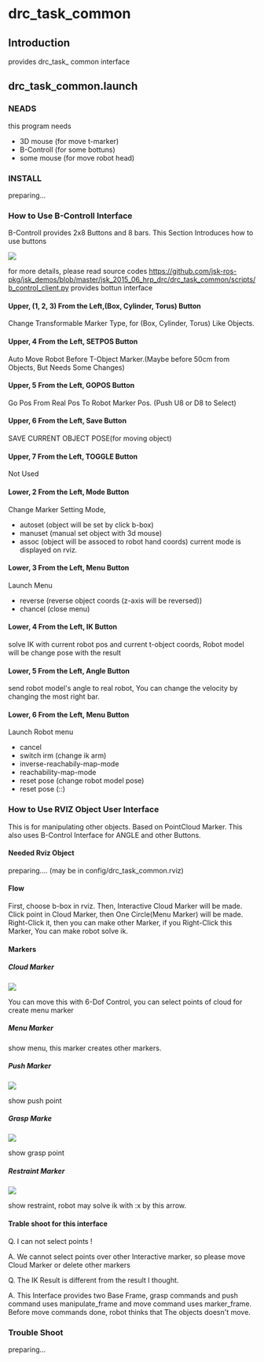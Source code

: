 # drc_task_common

## Introduction
provides drc\_task\_ common interface

## drc_task_common.launch

### NEADS
this program needs 
* 3D mouse (for move t-marker)
* B-Controll (for some bottuns)
* some mouse (for move robot head)

### INSTALL
preparing...

### How to Use B-Controll Interface
B-Controll provides 2x8 Buttons and 8 bars. This Section Introduces how to use buttons

![](images/b_control_real.jpg)

for more details, please read source codes 
https://github.com/jsk-ros-pkg/jsk_demos/blob/master/jsk_2015_06_hrp_drc/drc_task_common/scripts/b_control_client.py provides bottun interface

#### Upper, (1, 2, 3) From the Left,(Box, Cylinder, Torus) Button
Change Transformable Marker Type, for (Box, Cylinder, Torus) Like Objects.

#### Upper, 4 From the Left, SETPOS Button
Auto Move Robot Before T-Object Marker.(Maybe before 50cm from Objects, But Needs Some Changes)

#### Upper, 5 From the Left, GOPOS Button
Go Pos From Real Pos To Robot Marker Pos.
(Push U8 or D8 to Select)

#### Upper, 6 From the Left, Save Button
SAVE CURRENT OBJECT POSE(for moving object)

#### Upper, 7 From the Left, TOGGLE Button
Not Used

#### Lower, 2 From the Left, Mode Button
Change Marker Setting Mode, 
* autoset (object will be set by click b-box)
* manuset (manual set object with 3d mouse)
* assoc (object will be assoced to robot hand coords)
current mode is displayed on rviz.

#### Lower, 3 From the Left, Menu Button
Launch Menu 
* reverse (reverse object coords (z-axis will be reversed))
* chancel (close menu)

#### Lower, 4 From the Left, IK Button
solve IK with current robot pos and current t-object coords,
Robot model will be change pose with the result

#### Lower, 5 From the Left, Angle Button
send robot model's angle to real robot, You can change the velocity by changing the most right bar.

#### Lower, 6 From the Left, Menu Button
Launch Robot menu
* cancel
* switch irm (change ik arm)
* inverse-reachabily-map-mode
* reachability-map-mode
* reset pose (change robot model pose)
* reset pose (::)


### How to Use RVIZ Object User Interface
This is for manipulating other objects. Based on PointCloud Marker.
This also uses B-Control Interface for ANGLE and other Buttons.

#### Needed Rviz Object
preparing.... (may be in config/drc_task_common.rviz)

#### Flow
First, choose b-box in rviz.
Then, Interactive Cloud Marker will be made.
Click point in Cloud Marker, then One Circle(Menu Marker) will be made.
Right-Click it, then you can make other Marker, if you Right-Click this Marker, You can make robot solve ik.

#### Markers

##### Cloud Marker
![](images/none_marker.png)

You can move this with 6-Dof Control, you can select points of cloud for create menu marker

##### Menu Marker
show menu, this marker creates other markers.

##### Push Marker
![](images/push_marker.png)

show push point

##### Grasp Marke
![](images/grasp_marker.png)

show grasp point

##### Restraint Marker
![](images/restraint_marker.png)

show restraint, robot may solve ik with :x by this arrow.

#### Trable shoot for this interface
Q. I can not select points !

A. We cannot select points over other Interactive marker, so please move Cloud Marker or delete other markers

Q. The IK Result is different from the result I thought.

A. This Interface provides two Base Frame, grasp commands and push command uses manipulate_frame and move command uses marker_frame. Before move commands done, robot thinks that The objects doesn't move.

### Trouble Shoot
preparing...

